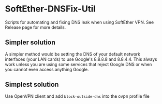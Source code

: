 # SoftEther-DNSFix-Util
Scripts for automating and fixing DNS leak when using SoftEther VPN. See Release page for more details.

## Simpler solution
A simpler method would be setting the DNS of your default network interfaces (your LAN cards) to use Google's 8.8.8.8 and 8.8.4.4. This always work unless you are using some services that reject Google DNS or when you cannot even access anything Google.

## Simplest solution
Use OpenVPN client and add `block-outside-dns` into the ovpn profile file
